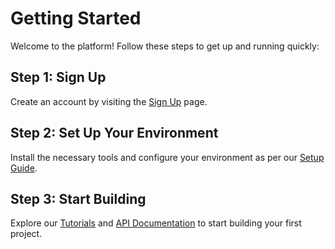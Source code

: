 # Getting Started

Welcome to the platform! Follow these steps to get up and running quickly:

## Step 1: Sign Up
Create an account by visiting the [Sign Up](signup.md) page.

## Step 2: Set Up Your Environment
Install the necessary tools and configure your environment as per our [Setup Guide](setup.md).

## Step 3: Start Building
Explore our [Tutorials](tutorials.md) and [API Documentation](api.md) to start building your first project.
